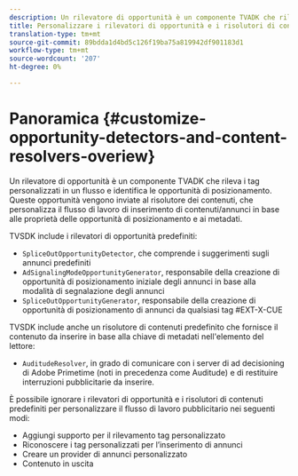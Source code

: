 ```yaml
---
description: Un rilevatore di opportunità è un componente TVADK che rileva i tag personalizzati in un flusso e identifica le opportunità di posizionamento. Queste opportunità vengono inviate al risolutore dei contenuti, che personalizza il flusso di lavoro di inserimento di contenuti/annunci in base alle proprietà delle opportunità di posizionamento e ai metadati.
title: Personalizzare i rilevatori di opportunità e i risolutori di contenuti
translation-type: tm+mt
source-git-commit: 89bdda1d4bd5c126f19ba75a819942df901183d1
workflow-type: tm+mt
source-wordcount: '207'
ht-degree: 0%

---
```



# Panoramica {#customize-opportunity-detectors-and-content-resolvers-overiew}

Un rilevatore di opportunità è un componente TVADK che rileva i tag personalizzati in un flusso e identifica le opportunità di posizionamento. Queste opportunità vengono inviate al risolutore dei contenuti, che personalizza il flusso di lavoro di inserimento di contenuti/annunci in base alle proprietà delle opportunità di posizionamento e ai metadati.

TVSDK include i rilevatori di opportunità predefiniti:

* `SpliceOutOpportunityDetector`, che comprende i suggerimenti sugli annunci predefiniti
* `AdSignalingModeOpportunityGenerator`, responsabile della creazione di opportunità di posizionamento iniziale degli annunci in base alla modalità di segnalazione degli annunci
* `SpliceOutOpportunityGenerator`, responsabile della creazione di opportunità di posizionamento di annunci da qualsiasi tag #EXT-X-CUE

TVSDK include anche un risolutore di contenuti predefinito che fornisce il contenuto da inserire in base alla chiave di metadati nell&#39;elemento del lettore:

* `AuditudeResolver`, in grado di comunicare con i server di ad decisioning di Adobe Primetime (noti in precedenza come Auditude) e di restituire interruzioni pubblicitarie da inserire.

È possibile ignorare i rilevatori di opportunità e i risolutori di contenuti predefiniti per personalizzare il flusso di lavoro pubblicitario nei seguenti modi:

* Aggiungi supporto per il rilevamento tag personalizzato
* Riconoscere i tag personalizzati per l’inserimento di annunci
* Creare un provider di annunci personalizzato
* Contenuto in uscita

